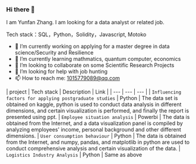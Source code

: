 ### Hi there 👋

I am Yunfan Zhang. I am looking for a data analyst or related job.

Tech stack：SQL，Python，Solidity，Javascript, Motoko

- 🔭 I’m currently working on applying for a master degree in data science/Security and Resilience
- 🌱 I’m currently learning mathmatics, quantum computer, economics
- 👯 I’m looking to collaborate on some Scientific Research Projects
- 🤔 I’m looking for help with job hunting
- 📫 How to reach me: 1015779089@qq.com

| project | Tech stack | Description | Link | 
| --- | --- | --- |
| `Influencing factors for applying postgraduate studies` | Python | The data set is obtained on kaggle, python is used to conduct data analysis in different dimensions, and certain visualization is performed, and finally the report is presented using ppt.
| `Employee situation analysis` | Powerbi | The data is obtained from the Internet, and a data visualization panel is compiled by analyzing employees' income, personal background and other different dimensions.
| `User consumption behaviour` | Python | The data is obtained from the Internet, and numpy, pandas, and matplotlib in python are used to conduct comprehensive analysis and certain visualization of the data.
| `Logistics Industry Analysis` | Python | Same as above
